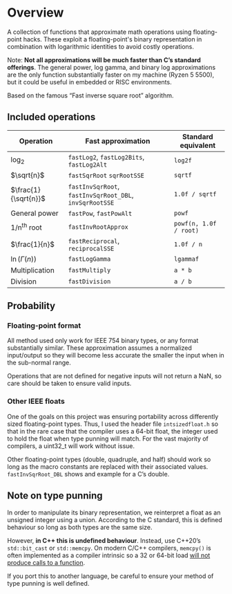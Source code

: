 # Overview
A collection of functions that approximate math operations using floating-point hacks. 
These exploit a floating-point's binary representation in combination with logarithmic identities to avoid costly operations.

Note: **Not all approximations will be much faster than C’s standard offerings**. 
The general power, log gamma, and binary log approximations are the only function substantially faster on my machine (Ryzen 5 5500), but it could be useful in embedded or RISC environments.

Based on the famous “Fast inverse square root” algorithm.

## Included operations
| Operation  | Fast approximation | Standard equivalent |
| - | - | - |
| $`\log_2{}`$  | `fastLog2`, `fastLog2Bits`, `fastLog2Alt`  | `log2f` |
| $`\sqrt{n}`$ | `fastSqrRoot` `sqrRootSSE` | `sqrtf` |
| $`\frac{1}{\sqrt{n}}`$  | `fastInvSqrRoot`, `fastInvSqrRoot_DBL`, `invSqrRootSSE`  | `1.0f / sqrtf` |
| General power | `fastPow`, `fastPowAlt` | `powf` |
| 1/n<sup>th</sup> root | `fastInvRootApprox` | `powf(n, 1.0f / root)` |
| $`\frac{1}{n}`$ | `fastReciprocal`, `reciprocalSSE` | `1.0f / n` |
| $`\ln{(\Gamma{(n)})}`$ | `fastLogGamma` | `lgammaf` |
| Multiplication | `fastMultiply` | `a * b` |
| Division | `fastDivision` | `a / b` |

## Probability
### Floating-point format
All method used only work for IEEE 754 binary types, or any format substantially similar. 
These approximation assumes a normalized input/output so they will become less accurate the smaller the input when in the sub-normal range.

Operations that are not defined for negative inputs will not return a NaN, so care should be taken to ensure valid inputs.

### Other IEEE floats
One of the goals on this project was ensuring portability across differently sized floating-point types.
Thus, I used the header file `intsizedfloat.h` so that in the rare case that the compiler uses a 64-bit float, the integer used to hold the float when type punning will match. 
For the vast majority of compilers, a uint32_t will work without issue.

Other floating-point types (double, quadruple, and half) should work so long as the macro constants are replaced with their associated values. 
`fastInvSqrRoot_DBL` shows and example for a C’s double.


## Note on type punning
In order to manipulate its binary representation, we reinterpret a float as an unsigned integer using a union. 
According to the C standard, this is defined behaviour so long as both types are the same size. 

However, **in C++ this is undefined behaviour**. Instead, use C++20’s `std::bit_cast` or `std::memcpy`. 
On modern C/C++ compilers, `memcpy()` is often implemented as a compiler intrinsic so a 32 or 64-bit load [will not produce calls to a function](https://godbolt.org/z/oxhvYTTav).

If you port this to another language, be careful to ensure your method of type punning is well defined.
